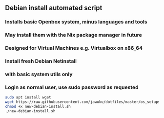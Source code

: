 ## Debian install automated script
### Installs basic Openbox system, minus languages and tools
### May install them with the Nix package manager in future

### Designed for Virtual Machines e.g. Virtualbox on x86_64
### Install fresh Debian Netinstall
### with basic system utils only
### Login as normal user, use sudo password as requested
```sh
sudo apt install wget
wget https://raw.githubusercontent.com/jawuku/dotfiles/master/os_setups/new-debian-install.sh
chmod +x new-debian-install.sh
./new-debian-install.sh
```
